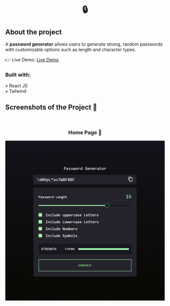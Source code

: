 <h1 align="center">🔒</h1>

<h2>About the project</h2>

  <p>A <b>password generator</b>  allows users to generate strong, random passwords with customizable options such as length and character types.</p>

👉 Live Demo: <a href="https://password-generator-cc-lau.vercel.app/">Live Demo</a>

<h3>Built with:</h3>

» React JS <br>
» Tailwind <br>

<h2>Screenshots of the Project 📸</h2>
<br>
<h3 align="center">Home Page 🏡</h3>

<div>
<img src="./public/pwscnew.png"/>

</div>
